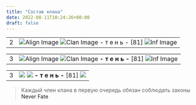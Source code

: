 ```yaml
---
title: "Состав клана"
date: 2022-08-11T10:24:26+08:00
draft: false
---
```


<style>
 a {
  text-decoration: none;
}
</style>

|   |   |
|---|---|
| 2 | ![Align Image](https://imgs.neverfate.ru/aligns/align3.gif) ![Clan Image](https://imgs.neverfate.ru/clans/REmpire.gif) [- т е н ь -](https://neverfate.ru/inf?cid=1222968784) [81] ![Inf Image](https://imgs.neverfate.ru/i/inf_1.png) |

|   |   |
|---|---|
| 3 | [![Align Image](https://imgs.neverfate.ru/aligns/align3.gif)](https://neverfate.ru/inf?cid=1222968784) [![Clan Image](https://imgs.neverfate.ru/clans/REmpire.gif)](https://neverfate.ru/inf?cid=1222968784) **- т е н ь -** [81] [![Inf Image](https://imgs.neverfate.ru/i/inf_1.png)](https://neverfate.ru/inf?cid=1222968784) |


|   |   |
|---|---|
| 3 | <a href="https://neverfate.ru/inf?cid=1222968784" target="_blank"><img src="https://imgs.neverfate.ru/aligns/align3.gif"></a> <a href="https://neverfate.ru/inf?cid=1222968784" target="_blank"><img src="https://imgs.neverfate.ru/clans/REmpire.gif"></a> **- т е н ь -** [81] <a href="https://neverfate.ru/inf?cid=1222968784" target="_blank"><img src="https://imgs.neverfate.ru/i/inf_1.png"></a> |






> Каждый член клана в первую очередь обязан соблюдать законы [Never Fate](https://encicl.neverfate.ru/?id=1)
